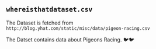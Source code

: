 `whereisthatdataset.csv`
---

The Dataset is fetched from `http://blog.yhat.com/static/misc/data/pigeon-racing.csv`

The Datset contains data about Pigeons Racing. :bird::bird:
